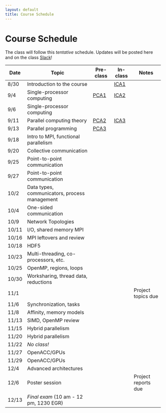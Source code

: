 ```yaml
---
layout: default
title: Course Schedule
---
```


# Course Schedule

The class will follow this _tentative_ schedule. Updates will be posted here and on the class [Slack](http://cmse-courses.slack.com)!

Date  | Topic                      | Pre-class | In-class | Notes
------|----------------------------|-----------|----------|------
8/30  | Introduction to the course |                             | [ICA1](assignments/ica1.md) |
9/4   | Single-processor computing | [PCA1](assignments/pca1.md) | [ICA2](assignments/ica2.md) |
9/6   | Single-processor computing | | |
9/11  | Parallel computing theory  | [PCA2](assignments/pca2.md) | [ICA3](assignments/ica3.md) |
9/13  | Parallel programming       | [PCA3](assignments/pca3.md)| |
9/18  | Intro to MPI, functional parallelism | | |
9/20  | Collective communication   | | |
9/25  | Point-to-point communication | | |
9/27  | Point-to-point communication | | |
10/2  | Data types, communicators, process management | | |
10/4  | One-sided communication    | | |
10/9  | Network Topologies         | | |
10/11 | I/O, shared memory MPI     | | |
10/16 | MPI leftovers and review   | | |
10/18 | HDF5                       | | |
10/23 | Multi-threading, co-processors, etc. | | |
10/25 | OpenMP, regions, loops     | | |
10/30 | Worksharing, thread data, reductions | | |
11/1  | | | | Project topics due
11/6  | Synchronization, tasks     | | |
11/8  | Affinity, memory models    | | |
11/13 | SIMD, OpenMP review        | | |
11/15 | Hybrid parallelism         | | |
11/20 | Hybrid parallelism         | | |
11/22 | _No class!_                | | |
11/27 | OpenACC/GPUs               | | |
11/29 | OpenACC/GPUs               | | |
12/4  | Advanced architectures     | | |
12/6  | Poster session             | | | Project reports due
12/13 | _Final exam_ (10 am - 12 pm, 1230 EGR) | | |